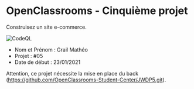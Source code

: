 # OpenClassrooms - Cinquième projet
Construisez un site e-commerce.

![CodeQL](https://github.com/matheograil/MatheoGrail_5_23012021/workflows/CodeQL/badge.svg?branch=main)

- Nom et Prénom : Grail Mathéo
- Projet : #05
- Date de début : 23/01/2021

Attention, ce projet nécessite la mise en place du back (https://github.com/OpenClassrooms-Student-Center/JWDP5.git).
